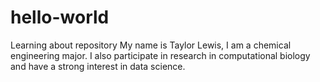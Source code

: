 # hello-world
Learning about repository
My name is Taylor Lewis, I am a chemical engineering major. I also participate in research in computational biology and have a strong interest in data science.
